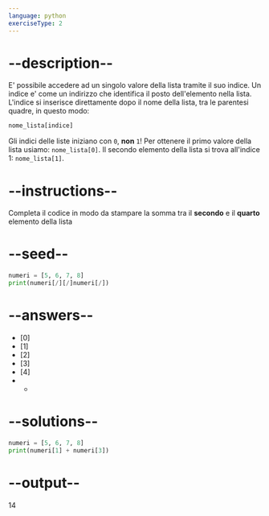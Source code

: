```yaml
---
language: python
exerciseType: 2
---
```


# --description--

E' possibile accedere ad un singolo valore della lista tramite il suo indice.
Un indice e' come un indirizzo che identifica il posto dell'elemento nella lista.
L'indice si inserisce direttamente dopo il nome della lista, tra le parentesi quadre, in questo modo:
```python
nome_lista[indice]
```
Gli indici delle liste iniziano con `0`, **non** `1`! Per ottenere il primo valore della lista usiamo: `nome_lista[0]`.
Il secondo elemento della lista si trova all'indice 1: `nome_lista[1]`.

# --instructions--

Completa il codice in modo da stampare la somma tra il **secondo** e il **quarto** elemento della lista

# --seed--

```python
numeri = [5, 6, 7, 8]
print(numeri[/][/]numeri[/])
```

# --answers--

- [0]
- [1]
- [2]
- [3]
- [4]
-  + 

# --solutions--

```python
numeri = [5, 6, 7, 8]
print(numeri[1] + numeri[3])
```

# --output--

14
